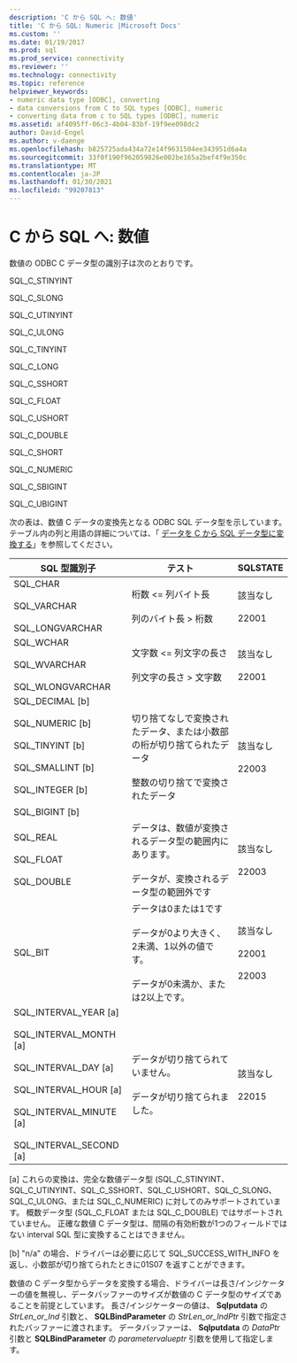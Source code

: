 ```yaml
---
description: 'C から SQL へ: 数値'
title: 'C から SQL: Numeric |Microsoft Docs'
ms.custom: ''
ms.date: 01/19/2017
ms.prod: sql
ms.prod_service: connectivity
ms.reviewer: ''
ms.technology: connectivity
ms.topic: reference
helpviewer_keywords:
- numeric data type [ODBC], converting
- data conversions from C to SQL types [ODBC], numeric
- converting data from c to SQL types [ODBC], numeric
ms.assetid: af4095ff-06c3-4b04-83bf-19f9ee098dc2
author: David-Engel
ms.author: v-daenge
ms.openlocfilehash: b825725ada434a72e14f9631504ee343951d6a4a
ms.sourcegitcommit: 33f0f190f962059826e002be165a2bef4f9e350c
ms.translationtype: MT
ms.contentlocale: ja-JP
ms.lasthandoff: 01/30/2021
ms.locfileid: "99207813"
---
```

# <a name="c-to-sql-numeric"></a>C から SQL へ: 数値
数値の ODBC C データ型の識別子は次のとおりです。  
  
 SQL_C_STINYINT  
  
 SQL_C_SLONG  
  
 SQL_C_UTINYINT  
  
 SQL_C_ULONG  
  
 SQL_C_TINYINT  
  
 SQL_C_LONG  
  
 SQL_C_SSHORT  
  
 SQL_C_FLOAT  
  
 SQL_C_USHORT  
  
 SQL_C_DOUBLE  
  
 SQL_C_SHORT  
  
 SQL_C_NUMERIC  
  
 SQL_C_SBIGINT  
  
 SQL_C_UBIGINT  
  
 次の表は、数値 C データの変換先となる ODBC SQL データ型を示しています。 テーブル内の列と用語の詳細については、「 [データを C から SQL データ型に変換する](../../../odbc/reference/appendixes/converting-data-from-c-to-sql-data-types.md)」を参照してください。  
  
|SQL 型識別子|テスト|SQLSTATE|  
|-------------------------|----------|--------------|  
|SQL_CHAR<br /><br /> SQL_VARCHAR<br /><br /> SQL_LONGVARCHAR|桁数 <= 列バイト長<br /><br /> 列のバイト長 > 桁数|該当なし<br /><br /> 22001|  
|SQL_WCHAR<br /><br /> SQL_WVARCHAR<br /><br /> SQL_WLONGVARCHAR|文字数 <= 列文字の長さ<br /><br /> 列文字の長さ > 文字数|該当なし<br /><br /> 22001|  
|SQL_DECIMAL [b]<br /><br /> SQL_NUMERIC [b]<br /><br /> SQL_TINYINT [b]<br /><br /> SQL_SMALLINT [b]<br /><br /> SQL_INTEGER [b]<br /><br /> SQL_BIGINT [b]|切り捨てなしで変換されたデータ、または小数部の桁が切り捨てられたデータ<br /><br /> 整数の切り捨てで変換されたデータ|該当なし<br /><br /> 22003|  
|SQL_REAL<br /><br /> SQL_FLOAT<br /><br /> SQL_DOUBLE|データは、数値が変換されるデータ型の範囲内にあります。<br /><br /> データが、変換されるデータ型の範囲外です|該当なし<br /><br /> 22003|  
|SQL_BIT|データは0または1です<br /><br /> データが0より大きく、2未満、1以外の値です。<br /><br /> データが0未満か、または2以上です。|該当なし<br /><br /> 22001<br /><br /> 22003|  
|SQL_INTERVAL_YEAR [a]<br /><br /> SQL_INTERVAL_MONTH [a]<br /><br /> SQL_INTERVAL_DAY [a]<br /><br /> SQL_INTERVAL_HOUR [a]<br /><br /> SQL_INTERVAL_MINUTE [a]<br /><br /> SQL_INTERVAL_SECOND [a]|データが切り捨てられていません。<br /><br /> データが切り捨てられました。|該当なし<br /><br /> 22015|  
  
 [a] これらの変換は、完全な数値データ型 (SQL_C_STINYINT、SQL_C_UTINYINT、SQL_C_SSHORT、SQL_C_USHORT、SQL_C_SLONG、SQL_C_ULONG、または SQL_C_NUMERIC) に対してのみサポートされています。 概数データ型 (SQL_C_FLOAT または SQL_C_DOUBLE) ではサポートされていません。 正確な数値 C データ型は、間隔の有効桁数が1つのフィールドではない interval SQL 型に変換することはできません。  
  
 [b] "n/a" の場合、ドライバーは必要に応じて SQL_SUCCESS_WITH_INFO を返し、小数部が切り捨てられたときに01S07 を返すことができます。  
  
 数値の C データ型からデータを変換する場合、ドライバーは長さ/インジケーターの値を無視し、データバッファーのサイズが数値の C データ型のサイズであることを前提としています。 長さ/インジケーターの値は、 **Sqlputdata** の *StrLen_or_Ind* 引数と、 **SQLBindParameter** の *StrLen_or_IndPtr* 引数で指定されたバッファーに渡されます。 データバッファーは、 **Sqlputdata** の *DataPtr* 引数と **SQLBindParameter** の *parametervalueptr* 引数を使用して指定します。
